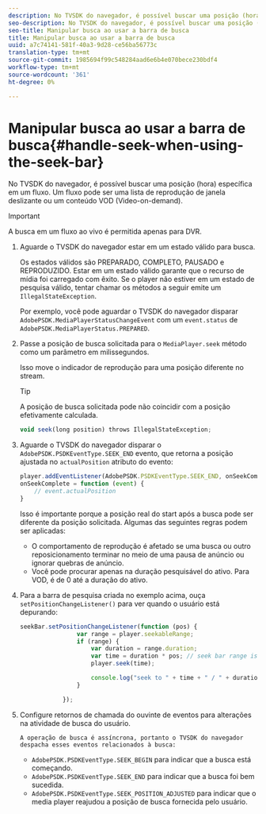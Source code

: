```yaml
---
description: No TVSDK do navegador, é possível buscar uma posição (hora) específica em um fluxo. Um fluxo pode ser uma lista de reprodução de janela deslizante ou um conteúdo VOD (Video-on-demand).
seo-description: No TVSDK do navegador, é possível buscar uma posição (hora) específica em um fluxo. Um fluxo pode ser uma lista de reprodução de janela deslizante ou um conteúdo VOD (Video-on-demand).
seo-title: Manipular busca ao usar a barra de busca
title: Manipular busca ao usar a barra de busca
uuid: a7c74141-581f-40a3-9d28-ce56ba56773c
translation-type: tm+mt
source-git-commit: 1985694f99c548284aad6e6b4e070bece230bdf4
workflow-type: tm+mt
source-wordcount: '361'
ht-degree: 0%

---
```



# Manipular busca ao usar a barra de busca{#handle-seek-when-using-the-seek-bar}

No TVSDK do navegador, é possível buscar uma posição (hora) específica em um fluxo. Um fluxo pode ser uma lista de reprodução de janela deslizante ou um conteúdo VOD (Video-on-demand).

>[!IMPORTANT]
>
>A busca em um fluxo ao vivo é permitida apenas para DVR.

1. Aguarde o TVSDK do navegador estar em um estado válido para busca.

   Os estados válidos são PREPARADO, COMPLETO, PAUSADO e REPRODUZIDO. Estar em um estado válido garante que o recurso de mídia foi carregado com êxito. Se o player não estiver em um estado de pesquisa válido, tentar chamar os métodos a seguir emite um `IllegalStateException`.

   Por exemplo, você pode aguardar o TVSDK do navegador disparar `AdobePSDK.MediaPlayerStatusChangeEvent` com um `event.status` de `AdobePSDK.MediaPlayerStatus.PREPARED`.

1. Passe a posição de busca solicitada para o `MediaPlayer.seek` método como um parâmetro em milissegundos.

   Isso move o indicador de reprodução para uma posição diferente no stream.

   >[!TIP]
   >
   >A posição de busca solicitada pode não coincidir com a posição efetivamente calculada.

   ```js
   void seek(long position) throws IllegalStateException;
   ```

1. Aguarde o TVSDK do navegador disparar o `AdobePSDK.PSDKEventType.SEEK_END` evento, que retorna a posição ajustada no `actualPosition` atributo do evento:

   ```js
   player.addEventListener(AdobePSDK.PSDKEventType.SEEK_END, onSeekComplete); 
   onSeekComplete = function (event) {
       // event.actualPosition
   }
   ```

   Isso é importante porque a posição real do start após a busca pode ser diferente da posição solicitada. Algumas das seguintes regras podem ser aplicadas:

   * O comportamento de reprodução é afetado se uma busca ou outro reposicionamento terminar no meio de uma pausa de anúncio ou ignorar quebras de anúncio.
   * Você pode procurar apenas na duração pesquisável do ativo. Para VOD, é de 0 até a duração do ativo.

1. Para a barra de pesquisa criada no exemplo acima, ouça `setPositionChangeListener()` para ver quando o usuário está depurando:

   ```js
   seekBar.setPositionChangeListener(function (pos) { 
                   var range = player.seekableRange; 
                   if (range) { 
                       var duration = range.duration; 
                       var time = duration * pos; // seek bar range is [0,1] 
                       player.seek(time); 
   
                       console.log("seek to " + time + " / " + duration); 
                   } 
   
               }); 
   ```

1. Configure retornos de chamada do ouvinte de eventos para alterações na atividade de busca do usuário.

       A operação de busca é assíncrona, portanto o TVSDK do navegador despacha esses eventos relacionados à busca:
   
   * `AdobePSDK.PSDKEventType.SEEK_BEGIN` para indicar que a busca está começando.
   * `AdobePSDK.PSDKEventType.SEEK_END` para indicar que a busca foi bem sucedida.
   * `AdobePSDK.PSDKEventType.SEEK_POSITION_ADJUSTED` para indicar que o media player reajudou a posição de busca fornecida pelo usuário.

